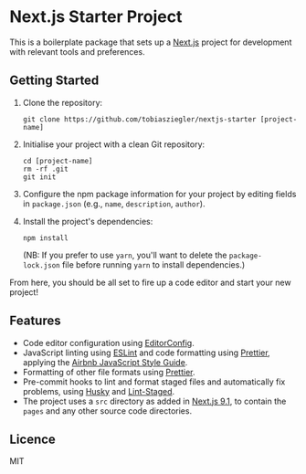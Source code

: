 # Next.js Starter Project

This is a boilerplate package that sets up a [Next.js](https://nextjs.org/) project for development with relevant tools and preferences.

## Getting Started

1. Clone the repository:

   ```
   git clone https://github.com/tobiasziegler/nextjs-starter [project-name]
   ```

1. Initialise your project with a clean Git repository:

   ```
   cd [project-name]
   rm -rf .git
   git init
   ```

1. Configure the npm package information for your project by editing fields in `package.json` (e.g., `name`, `description`, `author`).

1. Install the project's dependencies:

   ```
   npm install
   ```

   (NB: If you prefer to use `yarn`, you'll want to delete the `package-lock.json` file before running `yarn` to install dependencies.)

From here, you should be all set to fire up a code editor and start your new project!

## Features

- Code editor configuration using [EditorConfig](https://editorconfig.org/).
- JavaScript linting using [ESLint](https://eslint.org/) and code formatting using [Prettier](https://prettier.io/), applying the [Airbnb JavaScript Style Guide](https://github.com/airbnb/javascript).
- Formatting of other file formats using [Prettier](https://prettier.io/).
- Pre-commit hooks to lint and format staged files and automatically fix problems, using [Husky](https://github.com/typicode/husky) and [Lint-Staged](https://github.com/okonet/lint-staged).
- The project uses a `src` directory as added in [Next.js 9.1](https://nextjs.org/blog/next-9-1#src-directory-support), to contain the `pages` and any other source code directories.

## Licence

MIT
